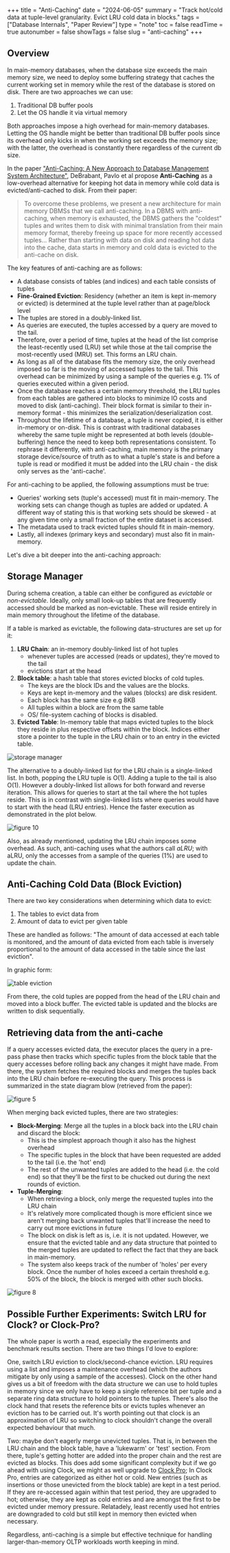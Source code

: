 +++
title = "Anti-Caching"
date = "2024-06-05"
summary = "Track hot/cold data at tuple-level granularity. Evict LRU cold data in blocks."
tags = ["Database Internals", "Paper Review"]
type = "note"
toc = false
readTime = true
autonumber = false
showTags = false
slug = "anti-caching"
+++

## Overview

In main-memory databases, when the database size exceeds the main memory size,
we need to deploy some buffering strategy that caches the current working set in
memory while the rest of the database is stored on disk. There are two
approaches we can use:

1. Traditional DB buffer pools
2. Let the OS handle it via virtual memory

Both approaches impose a high overhead for main-memory databases. Letting the OS
handle might be better than traditional DB buffer pools since its overhead only
kicks in when the working set exceeds the memory size; with the latter, the
overhead is constantly there regardless of the current db size.

In the paper
["Anti-Caching: A New Approach to Database Management System Architecture"](https://www.vldb.org/pvldb/vol6/p1942-debrabant.pdf),
DeBrabant, Pavlo et al propose **Anti-Caching** as a low-overhead alternative
for keeping hot data in memory while cold data is evicted/anti-cached to disk.
From their paper:

> To overcome these problems, we present a new architecture for main memory
> DBMSs that we call anti-caching. In a DBMS with anti-caching, when memory is
> exhausted, the DBMS gathers the "coldest" tuples and writes them to disk with
> minimal translation from their main memory format, thereby freeing up space
> for more recently accessed tuples... Rather than starting with data on disk
> and reading hot data into the cache, data starts in memory and cold data is
> evicted to the anti-cache on disk.

The key features of anti-caching are as follows:

- A database consists of tables (and indices) and each table consists of tuples
- **Fine-Grained Eviction**: Residency (whether an item is kept in-memory or
  evicted) is determined at the tuple level rather than at page/block level
- The tuples are stored in a doubly-linked list.
- As queries are executed, the tuples accessed by a query are moved to the tail.
- Therefore, over a period of time, tuples at the head of the list comprise the
  least-recently used (LRU) set while those at the tail comprise the
  most-recently used (MRU) set. This forms an LRU chain.
- As long as all of the database fits the memory size, the only overhead imposed
  so far is the moving of accessed tuples to the tail. This overhead can be
  minimized by using a sample of the queries e.g. 1% of queries executed within
  a given period.
- Once the database reaches a certain memory threshold, the LRU tuples from each
  tables are gathered into blocks to minimize IO costs and moved to disk
  (anti-caching). Their block format is similar to their in-memory format - this
  minimizes the serialization/deserialization cost.
- Throughout the lifetime of a database, a tuple is never copied, it is either
  in-memory or on-disk. This is contrast with traditional databases whereby the
  same tuple might be represented at both levels (double-buffering) hence the
  need to keep both representations consistent. To rephrase it differently, with
  anti-caching, main memory is the primary storage device/source of truth as to
  what a tuple's state is and before a tuple is read or modified it must be
  added into the LRU chain - the disk only serves as the 'anti-cache'.

For anti-caching to be applied, the following assumptions must be true:

- Queries' working sets (tuple's accessed) must fit in main-memory. The working
  sets can change though as tuples are added or updated. A different way of
  stating this is that working sets should be skewed - at any given time only a
  small fraction of the entire dataset is accessed.
- The metadata used to track evicted tuples should fit in main-memory.
- Lastly, all indexes (primary keys and secondary) must also fit in main-memory.

Let's dive a bit deeper into the anti-caching approach:

## Storage Manager

During schema creation, a table can either be configured as _evictable_ or
_non-evictable_. Ideally, only small look-up tables that are frequently accessed
should be marked as non-evictable. These will reside entirely in main memory
throughout the lifetime of the database.

If a table is marked as evictable, the following data-structures are set up for
it:

1. **LRU Chain**: an in-memory doubly-linked list of hot tuples
   - whenever tuples are accessed (reads or updates), they're moved to the tail
   - evictions start at the head
2. **Block table**: a hash table that stores evicted blocks of cold tuples.
   - The keys are the block IDs and the values are the blocks.
   - Keys are kept in-memory and the values (blocks) are disk resident.
   - Each block has the same size e.g 8KB
   - All tuples within a block are from the same table
   - OS/ file-system caching of blocks is disabled.
3. **Evicted Table**: In-memory table that maps evicted tuples to the block they
   reside in plus respective offsets within the block. Indices either store a
   pointer to the tuple in the LRU chain or to an entry in the evicted table.

![storage manager](images/storage_manager.svg)

The alternative to a doubly-linked list for the LRU chain is a single-linked
list. In both, popping the LRU tuple is O(1). Adding a tuple to the tail is also
O(1). However a doubly-linked list allows for both forward and reverse
iteration. This allows for queries to start at the tail where the hot tuples
reside. This is in contrast with single-linked lists where queries would have to
start with the head (LRU entries). Hence the faster execution as demonstrated in
the plot below.

![figure 10](images/figure_10_doubly_linked_list_vs.png)

Also, as already mentioned, updating the LRU chain imposes some overhead. As
such, anti-caching uses what the authors call _aLRU_; with aLRU, only the
accesses from a sample of the queries (1%) are used to update the chain.

## Anti-Caching Cold Data (Block Eviction)

There are two key considerations when determining which data to evict:

1. The tables to evict data from
2. Amount of data to evict per given table

These are handled as follows: "The amount of data accessed at each table is
monitored, and the amount of data evicted from each table is inversely
proportional to the amount of data accessed in the table since the last
eviction".

In graphic form:

![table eviction](images/table_eviction.svg)

From there, the cold tuples are popped from the head of the LRU chain and moved
into a block buffer. The evicted table is updated and the blocks are written to
disk sequentially.

## Retrieving data from the anti-cache

If a query accesses evicted data, the executor places the query in a pre-pass
phase then tracks which specific tuples from the block table that the query
accesses before rolling back any changes it might have made. From there, the
system fetches the required blocks and merges the tuples back into the LRU chain
before re-executing the query. This process is summarized in the state diagram
blow (retrieved from the paper):

![figure 5](images/anticaching/figure_5.png)

When merging back evicted tuples, there are two strategies:

- **Block-Merging**: Merge all the tuples in a block back into the LRU chain and
  discard the block:
  - This is the simplest approach though it also has the highest overhead
  - The specific tuples in the block that have been requested are added to the
    tail (i.e. the 'hot' end)
  - The rest of the unwanted tuples are added to the head (i.e. the cold end) so
    that they'll be the first to be chucked out during the next rounds of
    eviction.
- **Tuple-Merging**:
  - When retrieving a block, only merge the requested tuples into the LRU chain
  - It's relatively more complicated though is more efficient since we aren't
    merging back unwanted tuples that'll increase the need to carry out more
    evictions in future
  - The block on disk is left as is, i.e. it is not updated. However, we ensure
    that the evicted table and any data structure that pointed to the merged
    tuples are updated to reflect the fact that they are back in main-memory.
  - The system also keeps track of the number of 'holes' per every block. Once
    the number of holes exceed a certain threshold e.g. 50% of the block, the
    block is merged with other such blocks.

![figure 8](images/figure_8_merge_strategies.png)

## Possible Further Experiments: Switch LRU for Clock? or Clock-Pro?

The whole paper is worth a read, especially the experiments and benchmark
results section. There are two things I'd love to explore:

One, switch LRU eviction to clock/second-chance eviction. LRU requires using a
list and imposes a maintenance overhead (which the authors mitigate by only
using a sample of the accesses). Clock on the other hand gives us a bit of
freedom with the data structure we can use to hold tuples in memory since we
only have to keep a single reference bit per tuple and a separate ring data
structure to hold pointers to the tuples. There's also the clock hand that
resets the reference bits or evicts tuples whenever an eviction has to be
carried out. It's worth pointing out that clock is an approximation of LRU so
switching to clock shouldn't change the overall expected behaviour that much.

Two: maybe don't eagerly merge unevicted tuples. That is, in between the LRU
chain and the block table, have a 'lukewarm' or 'test' section. From there,
tuple's getting hotter are added into the proper chain and the rest are evicted
as blocks. This does add some significant complexity but if we go ahead with
using Clock, we might as well upgrade to
[Clock Pro](https://www.usenix.org/legacy/publications/library/proceedings/usenix05/tech/general/full_papers/jiang/jiang_html/html.html);
In Clock Pro, entries are categorized as either hot or cold. New entries (such
as insertions or those unevicted from the block table) are kept in a test
period. If they are re-accessed again within that test period, they are upgraded
to hot; otherwise, they are kept as cold entries and are amongst the first to be
evicted under memory pressure. Relatadely, least recently used hot entries are
downgraded to cold but still kept in memory then evicted when necessary.

Regardless, anti-caching is a simple but effective technique for handling
larger-than-memory OLTP workloads worth keeping in mind.
